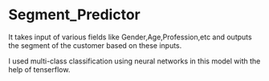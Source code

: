 # Segment_Predictor
It takes input of various fields like Gender,Age,Profession,etc and outputs the segment of the customer based on these inputs.

I used multi-class classification using neural networks in this model with the help of tenserflow.
